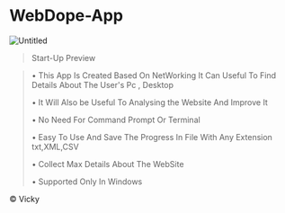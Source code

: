 # WebDope-App

![Untitled](https://user-images.githubusercontent.com/107568580/197456339-dad9e380-b4db-431c-ac72-7942e19e1944.png)

>Start-Up Preview

>• This App Is Created Based On NetWorking It Can Useful To Find Details About The User's Pc , Desktop
>
>• It Will Also be Useful To Analysing the Website And Improve It
>
>• No Need For Command Prompt Or Terminal
>
>• Easy To Use And Save The Progress In File With Any Extension txt,XML,CSV
>
>• Collect Max Details About The WebSite 
>
>• Supported Only In Windows


© Vicky

